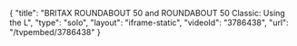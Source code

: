 {
    "title": "BRITAX ROUNDABOUT 50 and ROUNDABOUT 50 Classic:  Using the L",
    "type": "solo",
    "layout": "iframe-static",
    "videoId": "3786438",
    "url": "\/tvpembed\/3786438"
}